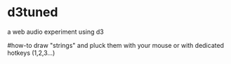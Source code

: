 # d3tuned
a web audio experiment using d3

#how-to
draw "strings" and pluck them with your mouse or with dedicated hotkeys (1,2,3...)
